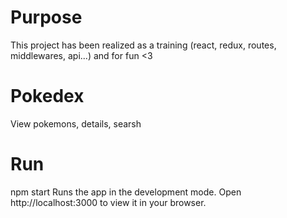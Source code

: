 # Purpose

This project has been realized as a training (react, redux, routes, middlewares, api...) and for fun <3

# Pokedex

View pokemons, details, searsh

# Run

npm start
Runs the app in the development mode.
Open http://localhost:3000 to view it in your browser.
